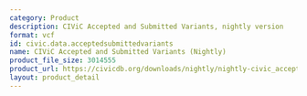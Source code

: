 ```yaml
---
category: Product
description: CIViC Accepted and Submitted Variants, nightly version
format: vcf
id: civic.data.acceptedsubmittedvariants
name: CIViC Accepted and Submitted Variants (Nightly)
product_file_size: 3014555
product_url: https://civicdb.org/downloads/nightly/nightly-civic_accepted_and_submitted.vcf
layout: product_detail
---
```

